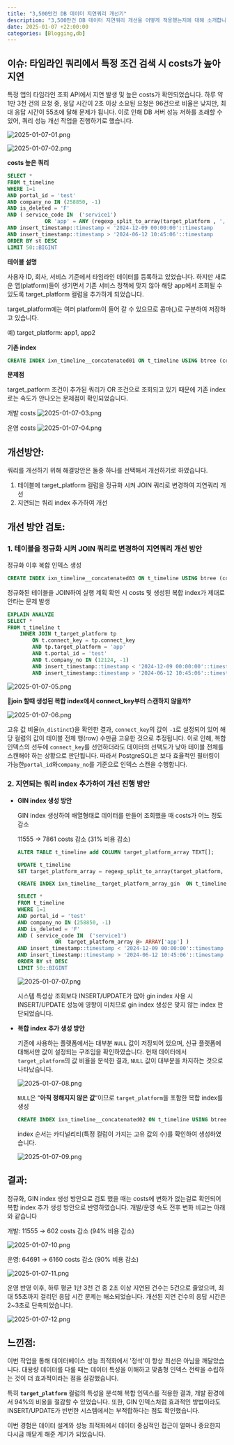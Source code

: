 ```yaml
---
title: "3,500만건 DB 데이터 지연쿼리 개선기"
description: "3,500만건 DB 데이터 지연쿼리 개선을 어떻게 적용했는지에 대해 소개합니다."
date: 2025-01-07 +22:00:00
categories: [Blogging,db]
---
```


## 이슈: 타임라인 쿼리에서 특정 조건 검색 시 costs가 높아 지연

특정 앱의 타임라인 조회 API에서 지연 발생 및 높은 costs가 확인되었습니다. 하루 약 1만 3천 건의 요청 중, 응답 시간이 2초 이상 소요된 요청은 96건으로 비율은 낮지만, 최대 응답 시간이 55초에 달해 문제가 됩니다. 이로 인해 DB 서버 성능 저하를 초래할 수 있어, 쿼리 성능 개선 작업을 진행하기로 했습니다.

![2025-01-07-01.png](/assets/img/db/2025-01-07-DB%20데이터%20지연쿼리%20개선기-01.png)

![2025-01-07-02.png](/assets/img/db/2025-01-07-DB%20데이터%20지연쿼리%20개선기-02.png)

**costs 높은 쿼리**

```sql
SELECT *
FROM t_timeline
WHERE 1=1 	
AND portal_id = 'test'
AND company_no IN (258850, -1)
AND is_deleted = 'F'
AND ( service_code IN  ('service1')
			OR 'app' = ANY (regexp_split_to_array(target_platform , ',')))
AND insert_timestamp::timestamp < '2024-12-09 00:00:00'::timestamp
AND insert_timestamp::timestamp > '2024-06-12 10:45:06'::timestamp
ORDER BY st DESC
LIMIT 50::BIGINT
```

**테이블 설명**

사용자 ID, 회사, 서비스 기준에서 타임라인 데이터를 등록하고 있었습니다. 하지만 새로운 앱(platform)들이 생기면서 기존 서비스 정책에 맞지 않아 해당 app에서 조회될 수 있도록 target_platform 컬럼을 추가하게 되었습니다.

target_platform에는 여러 platform이 들어 갈 수 있으므로 콤마(,)로 구분하여 저장하고 있습니다. 

예) target_platform: app1, app2

**기존 index**

```sql
CREATE INDEX ixn_timeline__concatenated01 ON t_timeline USING btree (company_no, portal_id, service_code, insert_timestamp DESC)
```

**문제점**

target_patform 조건이 추가된 쿼리가 OR 조건으로 조회되고 있기 때문에 기존 index로는 속도가 안나오는 문제점이 확인되었습니다.

개발 costs
![2025-01-07-03.png](/assets/img/db/2025-01-07-DB%20데이터%20지연쿼리%20개선기-03.png)

운영 costs
![2025-01-07-04.png](/assets/img/db/2025-01-07-DB%20데이터%20지연쿼리%20개선기-04.png)


## 개선방안:

쿼리를 개선하기 위해 해결방안은 둘중 하나를 선택해서 개선하기로 하였습니다.

1. 테이블에 target_platform 컬럼을 정규화 시켜 JOIN 쿼리로 변경하여 지연쿼리 개선
2. 지연되는 쿼리 index 추가하여 개선

## 개선 방안 검토:

### 1. 테이블을 정규화 시켜 JOIN 쿼리로 변경하여 지연쿼리 개선 방안

정규화 이후 복합 인덱스 생성

```sql
CREATE INDEX ixn_timeline__concatenated03 ON t_timeline USING btree (connect_key, portal_id, company_no)
```

정규화된 테이블을 JOIN하여 실행 계획 확인 시 costs 및 생성된 복합 index가 제대로 안타는 문제 발생

```sql
EXPLAIN ANALYZE
SELECT *
FROM t_timeline t
	INNER JOIN t_target_platform tp
		ON t.connect_key = tp.connect_key
		AND tp.target_platform = 'app'
		AND t.portal_id = 'test'
		AND t.company_no IN (12124, -1)
		AND insert_timestamp::timestamp < '2024-12-09 00:00:00'::timestamp
		AND insert_timestamp::timestamp > '2024-06-12 10:45:06'::timestamp
```

![2025-01-07-05.png](/assets/img/db/2025-01-07-DB%20데이터%20지연쿼리%20개선기-05.png)

**🤔join 할때 생성된 복합 index에서 connect_key부터 스캔하지 않을까?**

![2025-01-07-06.png](/assets/img/db/2025-01-07-DB%20데이터%20지연쿼리%20개선기-06.png)

고유 값 비율(`n_distinct`)을 확인한 결과, `connect_key`의 값이 `-1`로 설정되어 있어 해당 컬럼의 값이 테이블 전체 행(row) 수만큼 고유한 것으로 추정됩니다. 이로 인해, 복합 인덱스의 선두에 `connect_key`를 선언하더라도 데이터의 선택도가 낮아 테이블 전체를 스캔해야 하는 상황으로 판단됩니다. 따라서 PostgreSQL은 보다 효율적인 필터링이 가능한`portal_id`와`company_no`를 기준으로 인덱스 스캔을 수행합니다.
### 2. 지연되는 쿼리 index 추가하여 개선 진행 방안
- **GIN index 생성 방안**
    
    GIN index 생성하여 배열형태로 데이터를 만들어 조회했을 때 costs가 어느 정도 감소
    
    11555 → 7861 costs 감소 (31% 비용 감소)
    
    ```sql
    ALTER TABLE t_timeline add COLUMN target_platform_array TEXT[];
    
    UPDATE t_timeline 
    SET target_platform_array = regexp_split_to_array(target_platform, ',');
    
    CREATE INDEX ixn_timeline__target_platform_array_gin  ON t_timeline USING GIN (target_platform_array);
    
    SELECT *
    FROM t_timeline
    WHERE 1=1 	
    AND portal_id = 'test'
    AND company_no IN (258850, -1)
    AND is_deleted = 'F'
    AND ( service_code IN  ('service1')
    			OR  target_platform_array @> ARRAY['app'] )
    AND insert_timestamp::timestamp < '2024-12-09 00:00:00'::timestamp
    AND insert_timestamp::timestamp > '2024-06-12 10:45:06'::timestamp
    ORDER BY st DESC
    LIMIT 50::BIGINT
    ```
    
    ![2025-01-07-07.png](/assets/img/db/2025-01-07-DB%20데이터%20지연쿼리%20개선기-07.png)
    
    시스템 특성상 조회보다 INSERT/UPDATE가 많아 gin index 사용 시 INSERT/UPDATE 성능에 영향이 미치므로 gin index 생성은 맞지 않는 index 판단되었습니다.

- **복합 index 추가 생성 방안**
    
    기존에 사용하는 플랫폼에서는 대부분 `NULL` 값이 저장되어 있으며, 신규 플랫폼에 대해서만 값이 설정되는 구조임을 확인하였습니다. 현재 데이터에서 `target_platform`의 값 비율을 분석한 결과, `NULL` 값이 대부분을 차지하는 것으로 나타났습니다.
    
    ![2025-01-07-08.png](/assets/img/db/2025-01-07-DB%20데이터%20지연쿼리%20개선기-08.png)
    
    `NULL`은 “**아직 정해지지 않은 값**“이므로 `target_platform`을 포함한 복합 index를 생성
    
    ```sql
    CREATE INDEX ixn_timeline__concatenated02 ON t_timeline USING btree (portal_id, company_no, service_code, target_service_code)
    ```
    
    index 순서는 카디널리티(특정 컬럼이 가지는 고유 값의 수)를 확인하여 생성하였습니다.
    
    ![2025-01-07-09.png](/assets/img/db/2025-01-07-DB%20데이터%20지연쿼리%20개선기-09.png)

## 결과:

정규화, GIN index 생성 방안으로 검토 했을 때는 costs에 변화가 없는걸로 확인되어 복합 index 추가 생성 방안으로 반영하였습니다. 개발/운영 속도 전후 변화 비교는 아래와 같습니다

개발: 11555 → 602 costs 감소 (94% 비용 감소)

![2025-01-07-10.png](/assets/img/db/2025-01-07-DB%20데이터%20지연쿼리%20개선기-10.png)

운영: 64691 → 6160 costs 감소 (90% 비용 감소)

![2025-01-07-11.png](/assets/img/db/2025-01-07-DB%20데이터%20지연쿼리%20개선기-11.png)

운영 반영 이후, 하루 평균 1만 3천 건 중 2초 이상 지연된 건수는 5건으로 줄었으며, 최대 55초까지 걸리던 응답 시간 문제는 해소되었습니다. 개선된 지연 건수의 응답 시간은 2~3초로 단축되었습니다.

![2025-01-07-12.png](/assets/img/db/2025-01-07-DB%20데이터%20지연쿼리%20개선기-12.png)


## 느낀점:

이번 작업을 통해 데이터베이스 성능 최적화에서 '정석'이 항상 최선은 아님을 깨달았습니다. 대용량 데이터를 다룰 때는 데이터 특성을 이해하고 맞춤형 인덱스 전략을 수립하는 것이 더 효과적이라는 점을 실감했습니다.

특히 **`target_platform`** 컬럼의 특성을 분석해 복합 인덱스를 적용한 결과, 개발 환경에서 94%의 비용을 절감할 수 있었습니다. 또한, GIN 인덱스처럼 효과적인 방법이라도 INSERT/UPDATE가 빈번한 시스템에서는 부적합하다는 점도 확인했습니다.

이번 경험은 데이터 설계와 성능 최적화에서 데이터 중심적인 접근이 얼마나 중요한지 다시금 깨닫게 해준 계기가 되었습니다.
